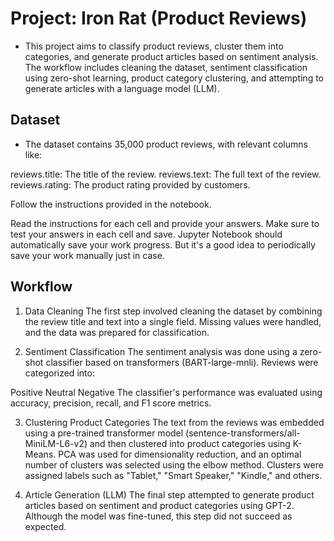 # Project: Iron Rat (Product Reviews)

- This project aims to classify product reviews, cluster them into categories, and generate product articles based on sentiment analysis. The workflow includes cleaning the dataset, sentiment classification using zero-shot learning, product category clustering, and attempting to generate articles with a language model (LLM).


## Dataset
- The dataset contains 35,000 product reviews, with relevant columns like:

reviews.title: The title of the review.
reviews.text: The full text of the review.
reviews.rating: The product rating provided by customers.

Follow the instructions provided in the notebook.

Read the instructions for each cell and provide your answers. Make sure to test your answers in each cell and save. Jupyter Notebook should automatically save your work progress. But it's a good idea to periodically save your work manually just in case.

## Workflow
1. Data Cleaning
The first step involved cleaning the dataset by combining the review title and text into a single field. Missing values were handled, and the data was prepared for classification.

2. Sentiment Classification
The sentiment analysis was done using a zero-shot classifier based on transformers (BART-large-mnli). Reviews were categorized into:

Positive
Neutral
Negative
The classifier's performance was evaluated using accuracy, precision, recall, and F1 score metrics.

3. Clustering Product Categories
The text from the reviews was embedded using a pre-trained transformer model (sentence-transformers/all-MiniLM-L6-v2) and then clustered into product categories using K-Means. PCA was used for dimensionality reduction, and an optimal number of clusters was selected using the elbow method. Clusters were assigned labels such as "Tablet," "Smart Speaker," "Kindle," and others.

4. Article Generation (LLM)
The final step attempted to generate product articles based on sentiment and product categories using GPT-2. Although the model was fine-tuned, this step did not succeed as expected.
